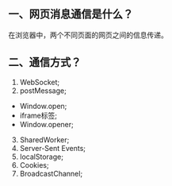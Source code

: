## 一、网页消息通信是什么？
在浏览器中，两个不同页面的网页之间的信息传递。

## 二、通信方式？
1. WebSocket;
2. postMessage;
  *  Window.open;
  * iframe标签;
  * Window.opener;
3. SharedWorker;
4. Server-Sent Events;
5. localStorage;
6. Cookies;
7. BroadcastChannel;